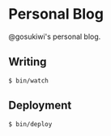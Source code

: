 # Personal Blog
@gosukiwi's personal blog.

## Writing

    $ bin/watch

## Deployment

    $ bin/deploy
